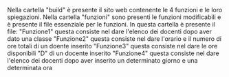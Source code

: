 Nella cartella "build" è presente il sito web contenente le 4 funzioni e le loro spiegazioni.
Nella cartella "funzioni" sono presenti le funzioni modificabili e è presente il file essenziale per le funzioni.
In questa cartella è presente il file:
"Funzione1" questa consiste nel dare l'elenco dei docenti dopo aver dato una classe 
"Funzione2" questa consiste nel dare l'orario e il numero di ore totali di un doente inserito
"Funzione3" questa consiste nel dare le ore disponibili "D" di un docente inserito
"Funzione4" questa consiste nel dare l'elenco dei docenti dopo aver inserito un determinato giorno e una determinata ora

